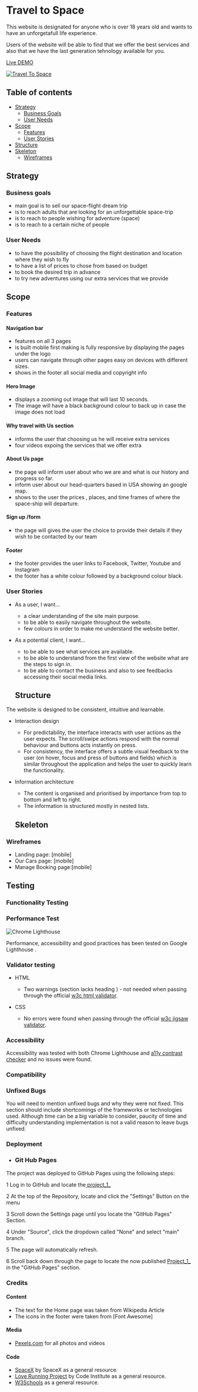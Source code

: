 # Travel to Space

This website is designated for anyone who is over 18 years old and wants to have an unforgetafull life experience.

Users of the website will be able to find that we offer the best services and also that we have the last generation tehnology available for you.

[Live DEMO](https://stefancucuta.github.io/project_1_/)

[![Travel To Space](https://StefanCucuta.github.io/project_1_/docs/preview.png)](https://stefancucuta.github.io/project_1_/)

## Table of contents
  - [Strategy](#strategy)
    - [Business Goals](#business-goals)
    - [User Needs](#user-needs)
  - [Scope](#scope)
    - [Features](#features)
    - [User Stories](#user-stories)
  - [Structure](#structure)
  - [Skeleton](#skeleton)
    - [Wireframes](#wireframes)

## Strategy
### Business goals
- main goal is to sell our space-flight dream trip
- is to reach adults that are looking for an unforgettable space-trip
- is to reach to people wishing for adventure (space)
- is to reach to a certain niche of people 

### User Needs
- to have the possibility of choosing the flight destination and location where they wish to fly
 - to have a list of prices to chose from based on budget
- to book the desired trip in advance
- to try new adventures using our extra services that we provide

## Scope
### Features
#### Navigation bar
- features on all 3 pages
- is built mobile first making is fully responsive by displaying the pages under the logo
- users can navigate through other pages easy on devices with different sizes.
-  shows in the footer all social media and copyright info
#### Hero Image
- displays a zooming out image that will last 10 seconds.
- The image will have a black background colour to back up in case the image does not load
#### Why travel with Us section
- informs the user that choosing us he will receive extra services 
- four videos expoing the services that we offer extra
#### About Us page
- the page will inform user about who we are and what is our history and progress so far.
- inform user about our head-quarters based in USA showing an google map.
- shows to the user the prices , places, and time frames of where the space-ship will departure.
#### Sign up /form
- the page will gives the user the choice to provide their details if they wish to be contacted by our team
#### Footer
- the footer provides the user links to Facebook, Twitter, Youtube and Instagram
- the footer has a white colour followed by a background colour black.

### User Stories
- As a user, I want...
  - a clear understanding of the site main purpose.
  - to be able to easily navigate throughout the website.
  - few colours in order to make me understand the website better.
- As a potential client, I want...
  - to be able to see what services are available.
  - to be able to understand from the first view of the website what are the steps to sign in.
  - to be able to contact the business and also to see feedbacks accessing their social media links.

  ## Structure
The website is designed to be consistent, intuitive and learnable.
- Interaction design
  - For predictability, the interface interacts with user actions as the user expects. The scroll/swipe actions respond with the normal behaviour and buttons acts instantly on press.
  - For consistency, the interface offers a subtle visual feedback to the user (on hover, focus and press of buttons and fields) which is similar throughout the application and helps the user to quickly learn the functionality.
- Information architecture
  - The content is organised and prioritised by importance from top to bottom and left to right.
  - The information is structured mostly in nested lists.

  ## Skeleton
### Wireframes
- Landing page: [mobile]
- Our Cars page: [mobile]
- Manage Booking page:[mobile]
  
## Testing 

### Functionality Testing


### Performance Test
  ![Chrome Lighthouse](https://StefanCucuta.github.io/project_1_/docs/lighthouse.png)
  
  Performance, accessibility and good practices has been tested on Google Lighthouse .

### Validator testing

- HTML
  
  - Two warnings (section lacks heading ) - not needed when passing through the official [w3c html validator](https://validator.w3.org/).

- CSS
  - No errors were found when passing through the official [w3c jigsaw validator](https://jigsaw.w3.org/css-validator/).

### Accessibility
Accessibility was tested with both Chrome Lighthouse and [a11y contrast checker](https://color.a11y.com/) and no issues were found.

### Compatibility

### Unfixed Bugs

You will need to mention unfixed bugs and why they were not fixed. This section should include shortcomings of the frameworks or technologies used. Although time can be a big variable to consider, paucity of time and difficulty understanding implementation is not a valid reason to leave bugs unfixed.

### Deployment

- ### Git Hub Pages
  
The project was deployed to GitHub Pages using the following steps:

1 Log in to GitHub and locate the[ project_1_](https://stefancucuta.github.io/project_1_/)

2 At the top of the Repository, locate and click the "Settings" Button on the menu

3 Scroll down the Settings page until you locate the "GitHub Pages" Section.

4 Under "Source", click the dropdown called "None" and select "main" branch.

5 The page will automatically refresh.

6 Scroll back down through the page to locate the now published [Project_1_](https://stefancucuta.github.io/project_1_/) in the "GitHub Pages" section.

### Credits

   #### Content
   - The text for the Home page was taken from Wikipedia Article 
   - The icons in the footer were taken from [Font Awesome]
  #### Media 
  - [Pexels.com](https://www.pexels.com/) for all photos and videos
  
  #### Code
  - [SpaceX](https://https://www.spacex.com/)  by SpaceX as a general resource.
  - [Love Running Project](https://github.com/Code-Institute-Solutions/love-running-2.0-sourcecode)  by Code Institute as a general resource.
  - [W3Schools](https://www.w3schools.com/) as a general resource.
  

